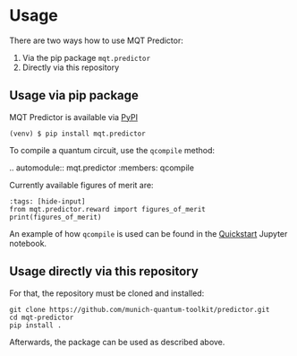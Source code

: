 # Usage

There are two ways how to use MQT Predictor:

1. Via the pip package `mqt.predictor`
2. Directly via this repository

## Usage via pip package

MQT Predictor is available via [PyPI](https://pypi.org/project/mqt.predictor/)

```shell
(venv) $ pip install mqt.predictor
```

To compile a quantum circuit, use the `qcompile` method:

.. automodule:: mqt.predictor
:members: qcompile

Currently available figures of merit are:

```{code-cell} ipython3
:tags: [hide-input]
from mqt.predictor.reward import figures_of_merit
print(figures_of_merit)
```

An example of how `qcompile` is used can be found in the [Quickstart](Quickstart) Jupyter notebook.

## Usage directly via this repository

For that, the repository must be cloned and installed:

```shell
git clone https://github.com/munich-quantum-toolkit/predictor.git
cd mqt-predictor
pip install .
```

Afterwards, the package can be used as described above.

